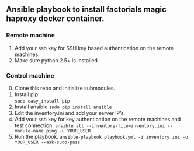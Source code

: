## Ansible playbook to install factorials magic haproxy docker container.

### Remote machine
1. Add your ssh key for SSH key based authentication on the remote machines.
2. Make sure python 2.5+ is installed.

### Control machine
0. Clone this repo and initialize submodules.
1. Install pip:  
```sudo easy_install pip```
2. Install ansible
``` sudo pip install ansible ```
3. Edit the inventory.ini and add your server IP’s.
4. Add your ssh key for key authentication on the remote machines and test connection:
```ansible all --inventory-file=inventory.ini --module-name ping -u YOUR_USER```
5. Run the playbook.
```ansible-playbook playbook.yml -i inventory.ini -u YOUR_USER --ask-sudo-pass```
